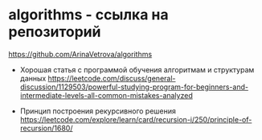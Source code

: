# algorithms - ссылка на репозиторий
https://github.com/ArinaVetrova/algorithms

- Хорошая статья с программой обучения алгоритмам и структурам данных
https://leetcode.com/discuss/general-discussion/1129503/powerful-studying-program-for-beginners-and-intermediate-levels-all-common-mistakes-analyzed

- Принцип построения рекурсивного решения
https://leetcode.com/explore/learn/card/recursion-i/250/principle-of-recursion/1680/
